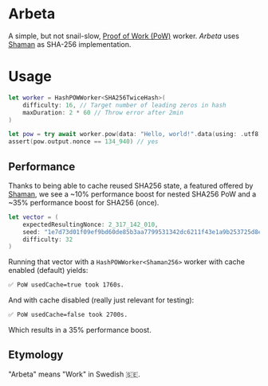 # Arbeta
A simple, but not snail-slow, [Proof of Work (PoW)](https://en.wikipedia.org/wiki/Proof_of_work) worker. _Arbeta_ uses [Shaman][shaman] as SHA-256 implementation.

# Usage

```swift
let worker = HashPOWWorker<SHA256TwiceHash>(
    difficulty: 16, // Target number of leading zeros in hash
    maxDuration: 2 * 60 // Throw error after 2min
)

let pow = try await worker.pow(data: "Hello, world!".data(using: .utf8)!)
assert(pow.output.nonce == 134_940) // yes
```

## Performance

Thanks to being able to cache reused SHA256 state, a featured offered by [Shaman][shaman], we see a ~10% performance boost for nested SHA256 PoW and a ~35% performance boost for SHA256 (once).

```swift
let vector = (
    expectedResultingNonce: 2_317_142_010, 
    seed: "1e7d73d01f09ef9bd60de85b3aa7799531342dc6211f43e1a9b253725d8ee4e7", 
    difficulty: 32
)
```

Running that vector with a `HashPOWWorker<Shaman256>` worker with cache enabled (default) yields:
```sh
✅ PoW usedCache=true took 1760s.
```

And with cache disabled (really just relevant for testing):
```sh
✅ PoW usedCache=false took 2700s.
```

Which results in a 35% performance boost.

## Etymology
"Arbeta" means "Work" in Swedish 🇸🇪.

[shaman]: https://github.com/Sajjon/Shaman
